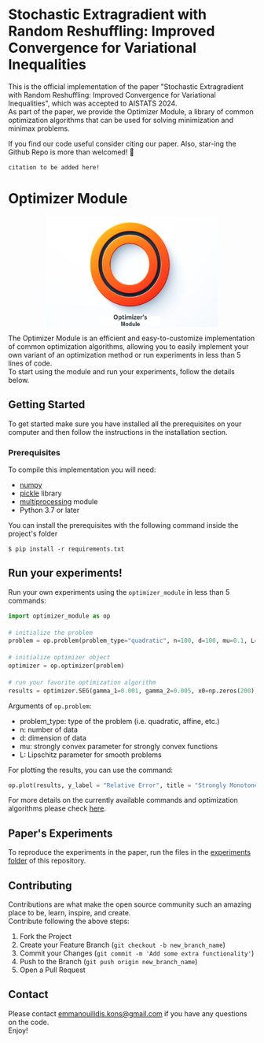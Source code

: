# Stochastic Extragradient with Random Reshuffling: Improved Convergence for Variational Inequalities

This is the official implementation of the paper "Stochastic Extragradient with Random Reshuffling: Improved Convergence for Variational Inequalities", which was accepted to AISTATS 2024.   
As part of the paper, we provide the Optimizer Module, a library of common optimization algorithms that can be used for solving minimization and minimax problems. 

If you find our code useful consider citing our paper. Also, star-ing the Github Repo is more than welcomed! 🌟
```
citation to be added here!
```

# Optimizer Module 
<!-- GETTING STARTED -->
<p align="center">
  <img src="op_logo.png" alt="Logo" width="350" height="225" align="center">
</p>

The Optimizer Module is an efficient and easy-to-customize implementation of common optimization algorithms, allowing you to easily implement your own variant of an optimization method or run experiments in less than 5 lines of code.   
To start using the module and run your experiments, follow the details below.


## Getting Started
To get started make sure you have installed all the prerequisites on your computer and then follow the instructions in the installation section.

### Prerequisites
To compile this implementation you will need:
- [numpy](https://numpy.org/install/)
- [pickle](https://docs.python.org/3/library/pickle.html) library
- [multiprocessing](https://docs.python.org/3/library/multiprocessing.html) module
- Python 3.7 or later

You can install the prerequisites with the following command inside the project's folder
```
$ pip install -r requirements.txt
```

## Run your experiments!
Run your own experiments using the `optimizer_module` in less than 5 commands:  
```python
import optimizer_module as op

# initialize the problem
problem = op.problem(problem_type="quadratic", n=100, d=100, mu=0.1, L=10)

# initialize optimizer object  
optimizer = op.optimizer(problem)

# run your favorite optimization algorithm
results = optimizer.SEG(gamma_1=0.001, gamma_2=0.005, x0=np.zeros(200), n_iter=10**6, trials=10, rr=True)
```
Arguments of ```op.problem```:
* problem_type: type of the problem (i.e. quadratic, affine, etc.)
* n: number of data
* d: dimension of data
* mu: strongly convex parameter for strongly convex functions
* L: Lipschitz parameter for smooth problems  

For plotting the results, you can use the command:  
```python
op.plot(results, y_label = "Relative Error", title = "Strongly Monotone Game")
```

For more details on the currently available commands and optimization algorithms please check [here]([https://github.com/emmanouilidisk/Stochastic-ExtraGradient-with-RR/blob/main/docs/supported_opts_algo](https://github.com/emmanouilidisk/Stochastic-ExtraGradient-with-RR/blob/main/docs/README.md)). 

<!-- Experiments from paper -->
## Paper's Experiments

To reproduce the experiments in the paper, run the files in the [experiments folder](https://github.com/emmanouilidisk/Stochastic-ExtraGradient-with-RR/tree/main/experiments) of this repository.

<!-- CONTRIBUTING -->
## Contributing

Contributions are what make the open source community such an amazing place to be, learn, inspire, and create.  
Contribute following the above steps:

1. Fork the Project
2. Create your Feature Branch (`git checkout -b new_branch_name`)
3. Commit your Changes (`git commit -m 'Add some extra functionality'`)
4. Push to the Branch (`git push origin new_branch_name`)
5. Open a Pull Request  


<!-- CONTACT -->
## Contact

Please contact emmanouilidis.kons@gmail.com if you have any questions on the code.   
Enjoy!


